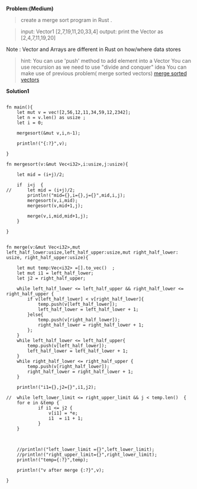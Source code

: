 **Problem:(Medium)**

> create a merge sort program in Rust .

> input: Vector1 [2,7,19,11,20,33,4]
> output: print the Vector as [2,4,7,11,19,20]

Note : Vector and Arrays are different in Rust on how/where data stores

>hint: You can use 'push' method to add element into a Vector 
>      You can use recursion as we need to use "divide and conquer" idea
>      You can make use of previous problem( merge sorted vectors)  <a href="rust_merge_sortedvectors.md.md">merge sorted vectors</a>



 
 

**Solution1**

```
 
fn main(){
	let mut v = vec![2,56,12,11,34,59,12,2342];
	let n = v.len() as usize ;
	let i = 0;

	mergesort(&mut v,i,n-1);
	
	println!("{:?}",v);

}

fn mergesort(v:&mut Vec<i32>,i:usize,j:usize){
	
	let mid = (i+j)/2;

	if  i<j  {
//		let mid = (i+j)/2;
		println!("mid={},i={},j={}",mid,i,j);
		mergesort(v,i,mid);
		mergesort(v,mid+1,j);
		
		merge(v,i,mid,mid+1,j);
	}

}

		
fn merge(v:&mut Vec<i32>,mut left_half_lower:usize,left_half_upper:usize,mut right_half_lower: usize, right_half_upper:usize){

	let mut temp:Vec<i32> =[].to_vec()  ;
	let mut i1 = left_half_lower;
	let j2 = right_half_upper;

	while left_half_lower <= left_half_upper && right_half_lower <= right_half_upper {
		if v[left_half_lower] < v[right_half_lower]{
			temp.push(v[left_half_lower]);
			left_half_lower = left_half_lower + 1;
		}else{
		   	temp.push(v[right_half_lower]);
		 	right_half_lower = right_half_lower + 1;
		};
	}
	while left_half_lower <= left_half_upper{
		temp.push(v[left_half_lower]);
		left_half_lower = left_half_lower + 1;
	}
	while right_half_lower <= right_half_upper {
		temp.push(v[right_half_lower]);
		right_half_lower = right_half_lower + 1;
	}

	println!("i1={},j2={}",i1,j2);

//	while left_lower_limit <= right_upper_limit && j < temp.len()  {
	for e in &temp {
			if i1 <= j2 {
				v[i1] = *e;
				i1  = i1 + 1;
			}
	}

	
	
	//println!("left_lower_limit ={}",left_lower_limit);
	//println!("right_upper_limit={}",right_lower_limit);
	println!("temp={:?}",temp);
		
	println!("v after merge {:?}",v);

}






     
```
